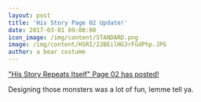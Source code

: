 ```yaml
---
layout: post
title: 'His Story Page 02 Update!'
date: 2017-03-01 09:00:00
icon_image: /img/content/STANDARD.png
image: /img/content/HSRI/22BEilHG3rFGdPhp.JPG
author: a bear costume
---
```



["His Story Repeats Itself" Page 02 has posted!](/comics/his+story_02/)

Designing those monsters was a lot of fun, lemme tell ya.